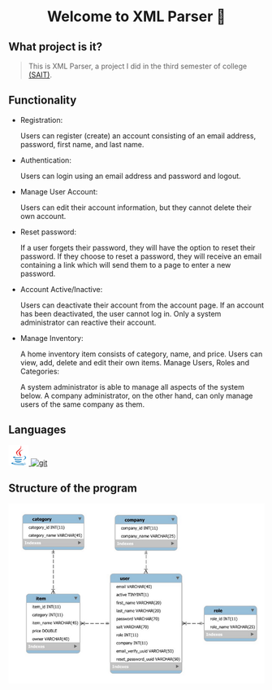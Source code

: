 <h1 align="center">Welcome to XML Parser 👋</h1>

## What project is it?

> This is XML Parser, a project I did in the third semester of college <a href="https://www.sait.ca/programs-and-courses/diplomas/information-technology" target='_blank'>(SAIT)</a>.

## Functionality

<ul>
    <li>
Registration:

Users can register (create) an account consisting of an email address, password, first name, and last name.

    
</li>
    <li>
Authentication:

Users can login using an email address and password and logout.
        </li><li>
Manage User Account:

Users can edit their account information, but they cannot delete their own account.
    </li>
    <li>
Reset password:

If a user forgets their password, they will have the option to reset their password. If they choose to reset a password, they will receive an email containing a link which will send them to a page to enter a new password.
</li>
    <li>
        Account Active/Inactive:

Users can deactivate their account from the account page. If an account has been deactivated, the user cannot log in. Only a system administrator can reactive their account.
        </li>
    <li>
Manage Inventory:

A home inventory item consists of category, name, and price. Users can view, add, delete and edit their own items.
Manage Users, Roles and Categories:

A system administrator is able to manage all aspects of the system below. A company administrator, on the other hand, can only manage users of the same company as them.

    
</ul>

## Languages
<p align="left"> <a href="https://www.java.com" target="_blank"> <img src="https://raw.githubusercontent.com/devicons/devicon/master/icons/java/java-original.svg" alt="java" width="40" height="40"/> </a> <a href="https://git-scm.com/" target="_blank"> <img src="https://www.vectorlogo.zone/logos/git-scm/git-scm-icon.svg" alt="git" width="40" height="40"/> </a> </p>

## Structure of the program
<img src="structure.png">
